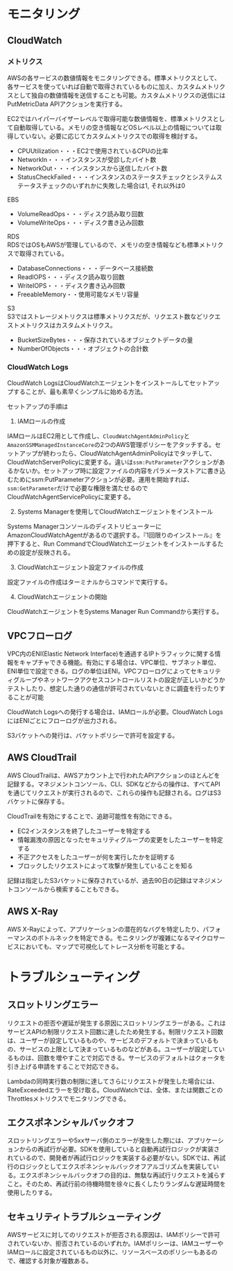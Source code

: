 # モニタリング
## CloudWatch
### メトリクス
AWSの各サービスの数値情報をモニタリングできる。標準メトリクスとして、各サービスを使っていれば自動で取得されているものに加え、カスタムメトリクスとして独自の数値情報を送信することも可能。カスタムメトリクスの送信にはPutMetricData APIアクションを実行する。  
  
EC2ではハイパーバイザーレベルで取得可能な数値情報を、標準メトリクスとして自動取得している。メモリの空き情報などOSレベル以上の情報については取得していない。必要に応じてカスタムメトリクスでの取得を検討する。  
  
- CPUUtilization・・・EC2で使用されているCPUの比率  
- NetworkIn・・・インスタンスが受診したバイト数  
- NetworkOut・・・インスタンスから送信したバイト数  
- StatusCheckFailed・・・インスタンスのステータスチェックとシステムステータスチェックのいずれかに失敗した場合は1, それ以外は0  
  
  
EBS  
- VolumeReadOps・・・ディスク読み取り回数  
- VolumeWriteOps・・・ディスク書き込み回数  
  
RDS  
RDSではOSもAWSが管理しているので、メモリの空き情報なども標準メトリクスで取得されている。
- DatabaseConnections・・・データベース接続数  
- ReadIOPS・・・ディスク読み取り回数  
- WriteIOPS・・・ディスク書き込み回数  
- FreeableMemory・・使用可能なメモリ容量  
  
  
S3  
S3ではストレージメトリクスは標準メトリクスだが、リクエスト数などリクエストメトリクスはカスタムメトリクス。
- BucketSizeBytes・・・保存されているオブジェクトデータの量  
- NumberOfObjects・・・オブジェクトの合計数  

### CloudWatch Logs
CloudWatch LogsはCloudWatchエージェントをインストールしてセットアップすることが、最も素早くシンプルに始める方法。
  
セットアップの手順は
1. IAMロールの作成  
  
IAMロールはEC2用として作成し、`CloudWatchAgentAdminPolicy`と`AmazonSSMManagedInstanceCore`の2つのAWS管理ポリシーをアタッチする。セットアップが終わったら、CloudWatchAgentAdminPolicyはでタッチして、CloudWatchServerPolicyに変更する。違いは`ssm:PutParameter`アクションがあるかないか。セットアップ時に設定ファイルの内容をパラメータストアに書き込むためにssm:PutParameterアクションが必要。運用を開始すれば、`ssm:GetParameter`だけで必要な権限を満たせるのでCloudWatchAgentServicePolicyに変更する。  
  
2. Systems Managerを使用してCloudWatchエージェントをインストール  
  
Systems ManagerコンソールのディストリビューターにAmazonCloudWatchAgentがあるので選択する。『1回限りのインストール』を押下すると、Run CommandでCloudWatchエージェントをインストールするための設定が反映される。  
  
3. CloudWatchエージェント設定ファイルの作成  
  
設定ファイルの作成はターミナルからコマンドで実行する。
  
4. CloudWatchエージェントの開始  
  
CloudWatchエージェントをSystems Manager Run Commandから実行する。

## VPCフローログ
VPC内のENI(Elastic Network Interface)を通過するIPトラフィックに関する情報をキャプチャできる機能。有効にする場合は、VPC単位、サブネット単位、ENI単位で設定できる。ログの単位はENI。VPCフローログによってセキュリティグループやネットワークアクセスコントロールリストの設定が正しいかどうかテストしたり、想定した通りの通信が許可されていないときに調査を行ったりすることが可能  
  
CloudWatch Logsへの発行する場合は、IAMロールが必要。CloudWatch LogsにはENIごとにフローログが出力される。  
  
S3バケットへの発行は、バケットポリシーで許可を設定する。

## AWS CloudTrail
AWS CloudTrailは、AWSアカウント上で行われたAPIアクションのほとんどを記録する。マネジメントコンソール、CLI、SDKなどからの操作は、すべてAPIを通じてリクエストが実行されるので、これらの操作も記録される。ログはS3バケットに保存する。  
  
CloudTrailを有効にすることで、追跡可能性を有効にできる。  
- EC2インスタンスを終了したユーザーを特定する  
- 情報漏洩の原因となったセキュリティグループの変更をしたユーザーを特定する  
- 不正アクセスをしたユーザーが何を実行したかを証明する  
- ブロックしたリクエストによって攻撃が発生していることを知る  
  
記録は指定したS3バケットに保存されているが、過去90日の記録はマネジメントコンソールから検索することもできる。

## AWS X-Ray
AWS X-Rayによって、アプリケーションの潜在的なバグを特定したり、パフォーマンスのボトルネックを特定できる。モニタリングが複雑になるマイクロサービスにおいても、マップで可視化してトレース分析を可能とする。

# トラブルシューティング
## スロットリングエラー
リクエストの拒否や遅延が発生する原因にスロットリングエラーがある。これはサービスAPIの制限リクエスト回数に達したため発生する。制限リクエスト回数は、ユーザーが設定しているものや、サービスのデフォルトで決まっているもの、サービスの上限として決まっているものなどがある。ユーザーが設定しているものは、回数を増やすことで対応できる。サービスのデフォルトはクォータを引き上げる申請をすることで対応できる。
  
Lambdaの同時実行数の制限に達してさらにリクエストが発生した場合には、RateExceededエラーを受け取る。CloudWatchでは、全体、または関数ごとのThrottlesメトリクスでモニタリングできる。
  
## エクスポネンシャルバックオフ
スロットリングエラーや5xxサーバ側のエラーが発生した際には、アプリケーションからの再試行が必要。SDKを使用していると自動再試行ロジックが実装されているので、開発者が再試行ロジックを実装する必要がない。SDKでは、再試行のロジックとしてエクスポネンシャルバックオフアルゴリズムを実装している。エクスポネンシャルバックオフの目的は、無駄な再試行リクエストを減らすこと。そのため、再試行前の待機時間を徐々に長くしたりランダムな遅延時間を使用したりする。  
  
## セキュリティトラブルシューティング
AWSサービスに対してのリクエストが拒否される原因は、IAMポリシーで許可されていないか、拒否されているのいずれか。IAMポリシーは、IAMユーザーやIAMロールに設定されているもの以外に、リソースベースのポリシーもあるので、確認する対象が複数ある。